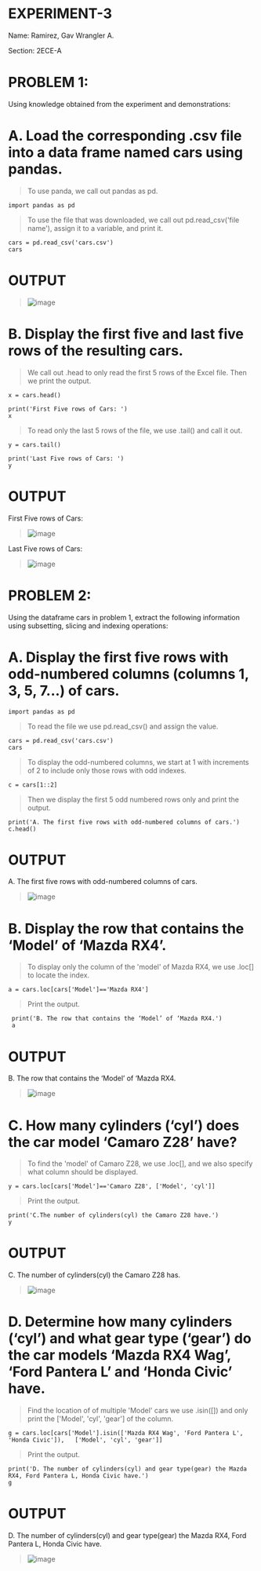 # EXPERIMENT-3

Name: Ramirez, Gav Wrangler A.

Section: 2ECE-A

# PROBLEM 1:
Using knowledge obtained from the experiment and demonstrations:

# A. Load the corresponding .csv file into a data frame named cars using pandas.
> To use panda, we call out pandas as pd.

    import pandas as pd

> To use the file that was downloaded, we call out pd.read_csv('file name'), assign it to a variable, and print it.

    cars = pd.read_csv('cars.csv')
    cars
# OUTPUT
 
 >  ![image](https://github.com/user-attachments/assets/45b0cca3-9edf-4c4d-8ecc-9e38c96fd155)

# B. Display the first five and last five rows of the resulting cars.

> We call out .head to only read the first 5 rows of the Excel file. Then we print the output.

    x = cars.head()

    print('First Five rows of Cars: ')
    x
    
 > To read only the last 5 rows of the file, we use .tail() and call it out.

    y = cars.tail()

    print('Last Five rows of Cars: ')
    y
    
# OUTPUT
 First Five rows of Cars: 
> 
> ![image](https://github.com/user-attachments/assets/6dd3eadf-ee49-4dcd-a856-63d09b255a2d)


 Last Five rows of Cars: 
> 
> ![image](https://github.com/user-attachments/assets/f0104581-f5ed-4b57-8a66-77e7a643e82e)



# PROBLEM 2:
Using the dataframe cars in problem 1, extract the following information using subsetting, slicing and
indexing operations:

# A. Display the first five rows with odd-numbered columns (columns 1, 3, 5, 7...) of cars.
    import pandas as pd


> To read the file we use pd.read_csv() and assign the value.

    cars = pd.read_csv('cars.csv')
    cars

> To display the odd-numbered columns, we start at 1 with increments of 2 to include only those rows with odd indexes.

    c = cars[1::2]

> Then we display the first 5 odd numbered rows only and print the output.

    print('A. The first five rows with odd-numbered columns of cars.')
    c.head()

  # OUTPUT
 A. The first five rows with odd-numbered columns of cars.
> 
>  ![image](https://github.com/user-attachments/assets/3f9c6fac-a2c7-4f25-b495-9da60100ce3f)


# B. Display the row that contains the ‘Model’ of ‘Mazda RX4’.
> To display only the column of the 'model' of Mazda RX4, we use .loc[] to locate the index.

    a = cars.loc[cars['Model']=='Mazda RX4']

> Print the output.

     print('B. The row that contains the ‘Model’ of ‘Mazda RX4.')
     a
# OUTPUT

 B. The row that contains the ‘Model’ of ‘Mazda RX4.
> 
> ![image](https://github.com/user-attachments/assets/486592ce-5c43-4f8f-b0be-445d937cfc6d)


# C. How many cylinders (‘cyl’) does the car model ‘Camaro Z28’ have?

> To find the 'model' of Camaro Z28, we use .loc[], and we also specify what column should be displayed.

    y = cars.loc[cars['Model']=='Camaro Z28', ['Model', 'cyl']]

> Print the output.

    print('C.The number of cylinders(cyl) the Camaro Z28 have.')
    y

# OUTPUT
 C. The number of cylinders(cyl) the Camaro Z28 has.
> 
> ![image](https://github.com/user-attachments/assets/c6fcf149-49b5-4413-b9bf-d2c339fd4fa9)

# D. Determine how many cylinders (‘cyl’) and what gear type (‘gear’) do the car models ‘Mazda RX4 Wag’, ‘Ford Pantera L’ and ‘Honda Civic’ have.

> Find the location of of multiple 'Model' cars we use .isin([]) and only print the ['Model', 'cyl', 'gear'] of the column.

    g = cars.loc[cars['Model'].isin(['Mazda RX4 Wag', 'Ford Pantera L', 'Honda Civic']),   ['Model', 'cyl', 'gear']]

> Print the output.

    print('D. The number of cylinders(cyl) and gear type(gear) the Mazda RX4, Ford Pantera L, Honda Civic have.')
    g

# OUTPUT
 D. The number of cylinders(cyl) and gear type(gear) the Mazda RX4, Ford Pantera L, Honda Civic have.
>
> ![image](https://github.com/user-attachments/assets/1cf9b220-3f3b-456b-a6cf-148ef4f62734)



  

